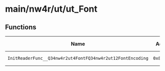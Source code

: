 # main/nw4r/ut/ut_Font

## Functions

| Name | Address | Match % |
|------|---------|---------|
| `InitReaderFunc__Q34nw4r2ut4FontFQ34nw4r2ut12FontEncoding` | `0x80007A1C` | :x: (0.0%) |